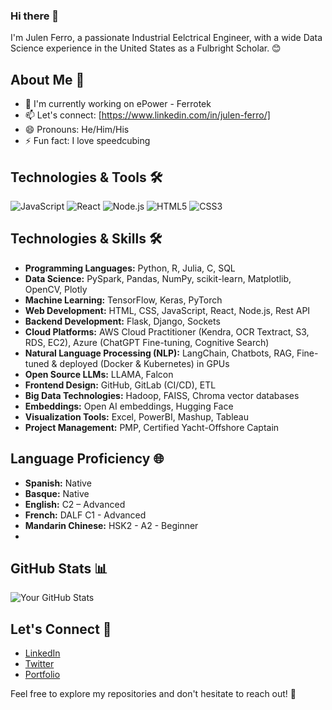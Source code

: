 ### Hi there 👋

I'm Julen Ferro, a passionate Industrial Eelctrical Engineer, with a wide Data Science experience in the United States as a Fulbright Scholar. 😊

## About Me 🌟

- 🚀 I'm currently working on ePower - Ferrotek
- 📫 Let's connect: [https://www.linkedin.com/in/julen-ferro/]
- 😄 Pronouns: He/Him/His
- ⚡ Fun fact: I love speedcubing

## Technologies & Tools 🛠️

![JavaScript](https://img.shields.io/badge/-JavaScript-F7DF1E?style=flat-square&logo=javascript&logoColor=white)
![React](https://img.shields.io/badge/-React-61DAFB?style=flat-square&logo=react&logoColor=white)
![Node.js](https://img.shields.io/badge/-Node.js-339933?style=flat-square&logo=node.js&logoColor=white)
![HTML5](https://img.shields.io/badge/-HTML5-E34F26?style=flat-square&logo=html5&logoColor=white)
![CSS3](https://img.shields.io/badge/-CSS3-1572B6?style=flat-square&logo=css3&logoColor=white)

## Technologies & Skills 🛠️

- **Programming Languages:** Python, R, Julia, C, SQL
- **Data Science:** PySpark, Pandas, NumPy, scikit-learn, Matplotlib, OpenCV, Plotly
- **Machine Learning:** TensorFlow, Keras, PyTorch
- **Web Development:** HTML, CSS, JavaScript, React, Node.js, Rest API
- **Backend Development:** Flask, Django, Sockets
- **Cloud Platforms:** AWS Cloud Practitioner (Kendra, OCR Textract, S3, RDS, EC2), Azure (ChatGPT Fine-tuning, Cognitive Search)
- **Natural Language Processing (NLP):** LangChain, Chatbots, RAG, Fine-tuned & deployed (Docker & Kubernetes) in GPUs
- **Open Source LLMs:** LLAMA, Falcon
- **Frontend Design:** GitHub, GitLab (CI/CD), ETL
- **Big Data Technologies:** Hadoop, FAISS, Chroma vector databases
- **Embeddings:** Open AI embeddings, Hugging Face
- **Visualization Tools:** Excel, PowerBI, Mashup, Tableau
- **Project Management:** PMP, Certified Yacht-Offshore Captain 

## Language Proficiency 🌐

- **Spanish:** Native
- **Basque:** Native
- **English:** C2 – Advanced
- **French:** DALF C1 - Advanced
- **Mandarin Chinese:** HSK2 - A2 - Beginner
- 
## GitHub Stats 📊

![Your GitHub Stats](https://github-readme-stats.vercel.app/api?username=ferriitoo&show_icons=true&theme=radical)

## Let's Connect 🤝

- [LinkedIn](https://www.linkedin.com/in/yourlinkedin)
- [Twitter](https://twitter.com/yourtwitter)
- [Portfolio](https://yourportfolio.com)


Feel free to explore my repositories and don't hesitate to reach out! 🚀

